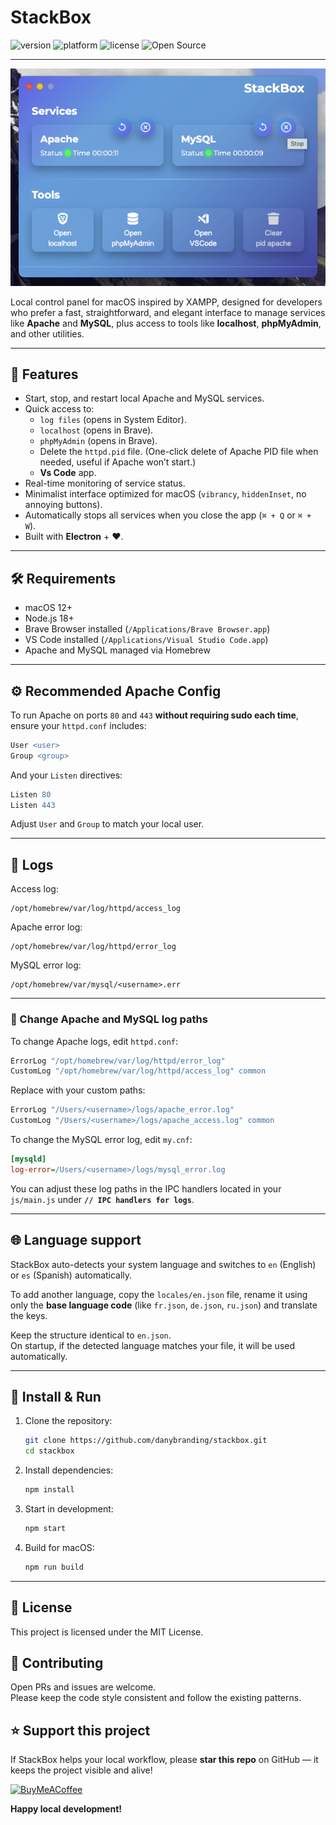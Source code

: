 # StackBox

![version](https://img.shields.io/badge/version-1.1.0-blue?style=for-the-badge)
![platform](https://img.shields.io/badge/platform-macOS-lightgrey?style=for-the-badge)
![license](https://img.shields.io/badge/license-MIT-green?style=for-the-badge)
![Open Source](https://img.shields.io/badge/Open%20Source-GitHub-brightgreen?style=for-the-badge)

---

![StackBox Screenshot](./screenshots/main-window.png)

Local control panel for macOS inspired by XAMPP, designed for developers who prefer a fast, straightforward, and elegant interface to manage services like **Apache** and **MySQL**, plus access to tools like **localhost**, **phpMyAdmin**, and other utilities.

---

## 🧰 Features

- Start, stop, and restart local Apache and MySQL services.
- Quick access to:
  - `log files` (opens in System Editor).
  - `localhost` (opens in Brave).
  - `phpMyAdmin` (opens in Brave).
  - Delete the `httpd.pid` file. (One-click delete of Apache PID file when needed, useful if Apache won’t start.)
  - **Vs Code** app.
- Real-time monitoring of service status.
- Minimalist interface optimized for macOS (`vibrancy`, `hiddenInset`, no annoying buttons).
- Automatically stops all services when you close the app (`⌘ + Q` or `⌘ + W`).
- Built with **Electron** + ❤️.

---

## 🛠 Requirements

- macOS 12+
- Node.js 18+
- Brave Browser installed (`/Applications/Brave Browser.app`)
- VS Code installed (`/Applications/Visual Studio Code.app`)
- Apache and MySQL managed via Homebrew

---

## ⚙️ Recommended Apache Config

To run Apache on ports `80` and `443` **without requiring sudo each time**, ensure your `httpd.conf` includes:

```apache
User <user>
Group <group>
```

And your `Listen` directives:

```apache
Listen 80
Listen 443
```

Adjust `User` and `Group` to match your local user.

---

## 📂 Logs

Access log:

```
/opt/homebrew/var/log/httpd/access_log
```

Apache error log:

```
/opt/homebrew/var/log/httpd/error_log
```

MySQL error log:

```
/opt/homebrew/var/mysql/<username>.err
```

---

### 📂 Change Apache and MySQL log paths

To change Apache logs, edit `httpd.conf`:

```apache
ErrorLog "/opt/homebrew/var/log/httpd/error_log"
CustomLog "/opt/homebrew/var/log/httpd/access_log" common
```

Replace with your custom paths:

```apache
ErrorLog "/Users/<username>/logs/apache_error.log"
CustomLog "/Users/<username>/logs/apache_access.log" common
```

To change the MySQL error log, edit `my.cnf`:

```ini
[mysqld]
log-error=/Users/<username>/logs/mysql_error.log
```

You can adjust these log paths in the IPC handlers located in your `js/main.js` under **`// IPC handlers for logs`**.

---

## 🌐 Language support

StackBox auto-detects your system language and switches to `en` (English) or `es` (Spanish) automatically.

To add another language, copy the `locales/en.json` file, rename it using only the **base language code** (like `fr.json`, `de.json`, `ru.json`) and translate the keys.

Keep the structure identical to `en.json`.  
On startup, if the detected language matches your file, it will be used automatically.

---

## 🚀 Install & Run

1. Clone the repository:

   ```bash
   git clone https://github.com/danybranding/stackbox.git
   cd stackbox
   ```

2. Install dependencies:

   ```bash
   npm install
   ```

3. Start in development:

   ```bash
   npm start
   ```

4. Build for macOS:

   ```bash
   npm run build
   ```

---

## 🔑 License

This project is licensed under the MIT License.

## 🤝 Contributing

Open PRs and issues are welcome.  
Please keep the code style consistent and follow the existing patterns.

## ⭐️ Support this project

If StackBox helps your local workflow, please **star this repo** on GitHub — it keeps the project visible and alive!

[![BuyMeACoffee](https://img.shields.io/badge/enjoying_stackbox%3F-fuel_it_with_a_coffee-FFDD00?style=for-the-badge&logo=buy-me-a-coffee&logoColor=white&labelColor=101010)](https://coff.ee/danybranding)

**Happy local development!**
